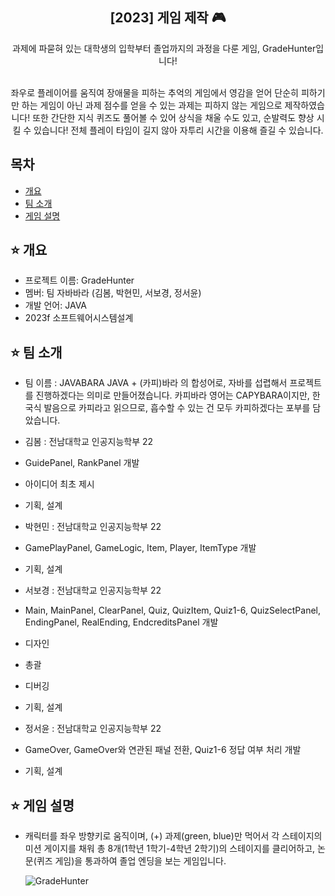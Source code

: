 <div align="center">
<h2>[2023] 게임 제작 🎮</h2>
과제에 파묻혀 있는 대학생의 입학부터 졸업까지의 과정을 다룬 게임, GradeHunter입니다!

  
<br> 좌우로 플레이어를 움직여 장애물을 피하는 추억의 게임에서 영감을 얻어 
단순히 피하기만 하는 게임이 아닌 과제 점수를 얻을 수 있는 과제는 
피하지 않는 게임으로 제작하였습니다! 또한 간단한 지식 퀴즈도 풀어볼 수 있어 상식을 채울 수도 있고,
순발력도 향상 시킬 수 있습니다! 전체 플레이 타임이 길지 않아 자투리 시간을 이용해 즐길 수 있습니다.
</div>

## 목차
  - [개요](#개요)
  - [팀 소개](#팀-소개)
  - [게임 설명](#게임-설명)


## ⭐️ 개요
- 프로젝트 이름: GradeHunter
- 멤버: 팀 자바바라 (김봄, 박현민, 서보경, 정서윤)
- 개발 언어: JAVA
- 2023f 소프트웨어시스템설계

## ⭐️ 팀 소개
- 팀 이름 : JAVABARA
  JAVA + (카피)바라 의 합성어로, 자바를 섭렵해서 프로젝트를 진행하겠다는 의미로 만들어졌습니다.
  카피바라 영어는 CAPYBARA이지만, 한국식 발음으로 카피라고 읽으므로, 흡수할 수 있는 건 모두
  카피하겠다는 포부를 담았습니다.

- 김봄 : 전남대학교 인공지능학부 22
- GuidePanel, RankPanel 개발
- 아이디어 최초 제시
- 기획, 설계

- 박현민 : 전남대학교 인공지능학부 22
- GamePlayPanel, GameLogic, Item, Player, ItemType 개발
- 기획, 설계

- 서보경 : 전남대학교 인공지능학부 22
- Main, MainPanel, ClearPanel, Quiz, QuizItem, Quiz1-6, QuizSelectPanel, EndingPanel, RealEnding, EndcreditsPanel 개발
- 디자인
- 총괄
- 디버깅
- 기획, 설계

- 정서윤 : 전남대학교 인공지능학부 22
- GameOver, GameOver와 연관된 패널 전환, Quiz1-6 정답 여부 처리 개발
- 기획, 설계

## ⭐️ 게임 설명
- 캐릭터를 좌우 방향키로 움직이며, (+) 과제(green, blue)만 먹어서 각 스테이지의 미션 게이지를 채워
  총 8개(1학년 1학기-4학년 2학기)의 스테이지를 클리어하고, 논문(퀴즈 게임)을 통과하여 졸업 엔딩을 보는 게임입니다.

  ![GradeHunter](https://github.com/BK-Seren/GradeHunter/assets/106124616/228571a2-f366-49e0-8c6c-dd87afc0071a)

  
  
